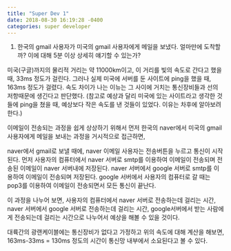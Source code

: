 ```yaml
---
title: "Super Dev 1"
date: 2018-08-30 16:19:28 -0400
categories: super developer
---
```


1. 한국의 gmail 사용자가 미국의 gmail 사용자에게 메일을 보냈다. 얼마만에 도착할까? 이에 대해 5분 이상 상세히 얘기할 수 있는가?

미국(구글)까지의 물리적 거리는 약 11000km이고, 이 거리를 빛의 속도로 간다고 했을 때, 33ms 정도가 걸린다.
그러나 실제 미국에 서버를 둔 사이트에 ping을 했을 때, 163ms 정도가 걸렸다. 속도 차이가 나는 이뉴는 그 사이에 거치는 통신장비들과 선의 저항때문에 생긴다고 판단했다.
(참고로 예상과 달리 미국에 있는 사이트라고 생각한 것들에 ping을 쳤을 때, 예상보다 작은 속도를 낸 것들이 있었다. 이유는 차후에 알아보려 한다.)

이메일이 전송되는 과정을 쉽게 상상하기 위해서 먼저 한국의 naver에서 미국의 gmail 사용자에게 메일을 보내는 과정을 거시적으로 접근하면,

naver에서 gmail로 보낼 때에, naver 이메일 사용자는 전송버튼을 누르고 통신이 시작된다.
먼저 사용자의 컴퓨터에서 naver 서버로 smtp를 이용하여 이메일이 전송되며 전송된 이메일이 naver 서버내에 저장된다.
naver 서버에서 google 서버로 smtp를 이용하여 이메일이 전송되며 저장된다.
google 서버에서 사용자의 컴퓨터로 갈 때는 pop3를 이용하여 이메일이 전송되면서 모든 통신이 끝난다.

이 과정을 나누어 보면, 사용자의 컴퓨터에서 naver 서버로 전송하는데 걸리는 시간, naver 서버에서 google 서버로 전송하는데 걸리는 시간, google서버에서 받는 사람에게 전송되는데 걸리는 시간으로 나누어서 예상을 해볼 수 있을 것이다.

대륙간의 광랜케이블에는 통신장비가 없다고 가정하고 위의 속도에 대해 계산을 해보면, 163ms-33ms = 130ms 정도의 시간이 통신망 내부에서 소요된다고 볼 수 있다.
